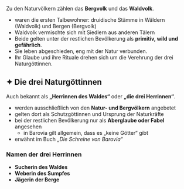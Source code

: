 









Zu den Naturvölkern zählen das **Bergvolk** und das **Waldvolk**.  
- waren die ersten Talbewohner: druidische Stämme in Wäldern (Waldvolk) und Bergen (Bergvolk)
- Waldvolk vermischte sich mit Siedlern aus anderen Tälern
- Beide gelten unter der restlichen Bevölkerung als **primitiv, wild und gefährlich**.  
- Sie leben abgeschieden, eng mit der Natur verbunden.  
- Ihr Glaube und ihre Rituale drehen sich um die Verehrung der drei Naturgöttinnen.








## ✦ Die drei Naturgöttinnen

Auch bekannt als **„Herrinnen des Waldes“** oder **„die drei Herrinnen“**.  

- werden ausschließlich von den **Natur- und Bergvölkern** angebetet  
- gelten dort als Schutzgöttinnen und Ursprung der Naturkräfte  
- bei der restlichen Bevölkerung nur als **Aberglaube oder Fabel** angesehen  
  - in Barovia gilt allgemein, dass es „keine Götter“ gibt  
- erwähnt im Buch *„Die Schreine von Barovia“*  


### Namen der drei Herrinnen








- **Sucherin des Waldes**  
- **Weberin des Sumpfes**  
- **Jägerin der Berge**  
